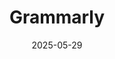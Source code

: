 ---  
layout: startup_page  
title: "Grammarly"  
id: "grammarly.com"  
permalink: "/grammarlygrammarly.com05292025/"  
website: "https://www.grammarly.com/jobs/"  
funding_round: "Growth Financing"  
funding_amount: "$1B"  
investors: "General Catalyst"  
about: "Grammarly is an AI assistant for communication and productivity, helping over 40 million users and 50,000 organizations. It integrates with over 500,000 applications and websites, offering features like proofreading, paraphrasing, and tone suggestions. Following its acquisition of Coda, Grammarly is evolving into an AI productivity platform."  
markets: "Artificial Intelligence (AI), Copywriting, Generative AI, Machine Learning, Virtual Assistant"  
hq: "San Francisco, California, United States"  
founded_year: "2009"  
linkedin: "https://www.linkedin.com/company/grammarly"  
twitter: "http://www.twitter.com/grammarly"  
instagram: ""  
facebook: "http://www.facebook.com/grammarly"  
crunchbase: "https://www.crunchbase.com/organization/grammarly"  
pitchbook: ""  

date_display: "29-May-2025"  
date: "2025-05-29"

# SEO Optimization  
meta_title: "Grammarly - Growth Financing Funding ($1B)"  
meta_description: "Grammarly, Grammarly is an AI assistant for communication and productivity, helping over 40 million users and 50,000 organizations. It integrates with over 500,0..."  
meta_keywords: "Grammarly, Artificial Intelligence (AI), Copywriting, Generative AI, Machine Learning, Virtual Assistant, Growth Financing funding"  
canonical_url: "https://startup.projectstartups.com/grammarlygrammarly.com05292025/"  
---